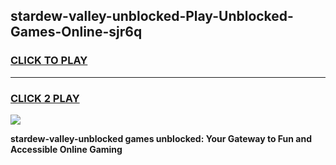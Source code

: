 
## stardew-valley-unblocked-Play-Unblocked-Games-Online-sjr6q
<h3>
<a href="https://premium76.site?title=stardew-valley-unblocked&ref=25A">CLICK TO PLAY</a></h3>
<hr>

<h3>
<a href="https://premium76.site?title=stardew-valley-unblocked&ref=25A">CLICK 2 PLAY</a>
  
</h3>

<a href="https://premium76.site?title=stardew-valley-unblocked&ref=25A"><img src="https://clearcache.store/games.png"></a>


**stardew-valley-unblocked games unblocked: Your Gateway to Fun and Accessible Online Gaming**

